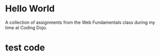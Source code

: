# Hello World

A collection of assignments from the Web Fundamentals class during my time at Coding Dojo.

# test code